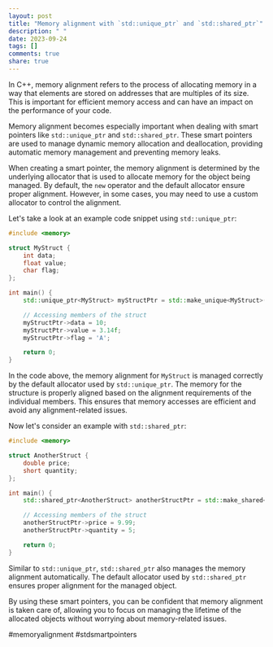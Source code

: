 ```yaml
---
layout: post
title: "Memory alignment with `std::unique_ptr` and `std::shared_ptr`"
description: " "
date: 2023-09-24
tags: []
comments: true
share: true
---
```


In C++, memory alignment refers to the process of allocating memory in a way that elements are stored on addresses that are multiples of its size. This is important for efficient memory access and can have an impact on the performance of your code.

Memory alignment becomes especially important when dealing with smart pointers like `std::unique_ptr` and `std::shared_ptr`. These smart pointers are used to manage dynamic memory allocation and deallocation, providing automatic memory management and preventing memory leaks.

When creating a smart pointer, the memory alignment is determined by the underlying allocator that is used to allocate memory for the object being managed. By default, the `new` operator and the default allocator ensure proper alignment. However, in some cases, you may need to use a custom allocator to control the alignment.

Let's take a look at an example code snippet using `std::unique_ptr`:

```cpp
#include <memory>

struct MyStruct {
    int data;
    float value;
    char flag;
};

int main() {
    std::unique_ptr<MyStruct> myStructPtr = std::make_unique<MyStruct>();

    // Accessing members of the struct
    myStructPtr->data = 10;
    myStructPtr->value = 3.14f;
    myStructPtr->flag = 'A';

    return 0;
}
```

In the code above, the memory alignment for `MyStruct` is managed correctly by the default allocator used by `std::unique_ptr`. The memory for the structure is properly aligned based on the alignment requirements of the individual members. This ensures that memory accesses are efficient and avoid any alignment-related issues.

Now let's consider an example with `std::shared_ptr`:

```cpp
#include <memory>

struct AnotherStruct {
    double price;
    short quantity;
};

int main() {
    std::shared_ptr<AnotherStruct> anotherStructPtr = std::make_shared<AnotherStruct>();

    // Accessing members of the struct
    anotherStructPtr->price = 9.99;
    anotherStructPtr->quantity = 5;

    return 0;
}
```

Similar to `std::unique_ptr`, `std::shared_ptr` also manages the memory alignment automatically. The default allocator used by `std::shared_ptr` ensures proper alignment for the managed object.

By using these smart pointers, you can be confident that memory alignment is taken care of, allowing you to focus on managing the lifetime of the allocated objects without worrying about memory-related issues.

#memoryalignment #stdsmartpointers